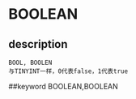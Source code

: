 # BOOLEAN
## description
    BOOL, BOOLEN
    与TINYINT一样，0代表false，1代表true

##keyword
BOOLEAN,BOOLEAN

